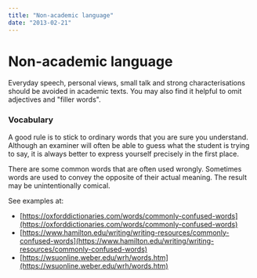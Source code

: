 ```yaml
---
title: "Non-academic language"
date: "2013-02-21"
---
```


# Non-academic language

Everyday speech, personal views, small talk and strong characterisations should be avoided in academic texts. You may also find it helpful to omit adjectives and "filler words". 

### Vocabulary

A good rule is to stick to ordinary words that you are sure you understand. Although an examiner will often be able to guess what the student is trying to say, it is always better to express yourself precisely in the first place.

There are some common words that are often used wrongly. Sometimes words are used to convey the opposite of their actual meaning. The result may be unintentionally comical.

See examples at:

- [https://oxforddictionaries.com/words/commonly-confused-words](https://oxforddictionaries.com/words/commonly-confused-words)
- [https://www.hamilton.edu/writing/writing-resources/commonly-confused-words](https://www.hamilton.edu/writing/writing-resources/commonly-confused-words)
- [https://wsuonline.weber.edu/wrh/words.htm](https://wsuonline.weber.edu/wrh/words.htm)
